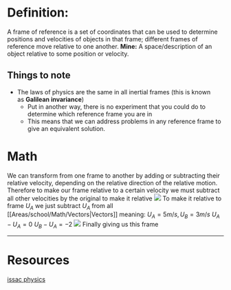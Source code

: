 # Definition:
A frame of reference is a set of coordinates that can be used to determine positions and velocities of objects in that frame; different frames of reference move relative to one another. **Mine:** A space/description of an object relative to some position or velocity. 

## Things to note 
- The laws of physics are the same in all inertial frames (this is known as **Galilean invariance**)
	- Put in another way, there is no experiment that you could do to determine which reference frame you are in
	- This means that we can address problems in any reference frame to give an equivalent solution.

# Math 
We can transform from one frame to another by adding or subtracting their relative velocity, depending on the relative direction of the relative motion. Therefore to make our frame relative to a certain velocity we must subtract all other velocities by the original to make it relative 
![](https://i.imgur.com/1qrezv4.png)
To make it relative to frame $U_A$ we just subtract $U_A$ from all [[Areas/school/Math/Vectors|Vectors]] meaning:
$U_A = 5m/s, U_B = 3m/s$ 
$U_A - U_A = 0$
$U_B-U_A = -2$
![](https://i.imgur.com/mv1RyJw.png)
Finally giving us this frame 



---
# Resources
[issac physics](https://isaacphysics.org/concepts/cp_frame_reference?stage=all)
